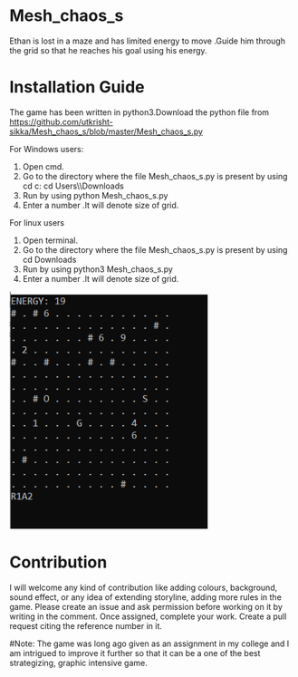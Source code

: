 <h1>Mesh_chaos_s</h1>

Ethan is lost in a maze and has limited energy to move .Guide him through the grid so that he reaches his goal using his energy.

<h1>Installation Guide</h1>

The game has been written in python3.Download the python file from https://github.com/utkrisht-sikka/Mesh_chaos_s/blob/master/Mesh_chaos_s.py

For Windows users:
<ol>
<li>Open cmd.</li>
<li>Go to the directory where the file Mesh_chaos_s.py is present by using 
cd c:
cd Users\<your username>\Downloads</li>
<li>Run by using 
python Mesh_chaos_s.py</li>
<li> Enter a number .It will denote size of grid.</li>
</ol>
For linux users
<ol>
<li>Open terminal. </li>
<li>Go to the directory where the file Mesh_chaos_s.py is present by using 
cd Downloads</li>
<li>Run by using 
python3 Mesh_chaos_s.py</li>
<li> Enter a number .It will denote size of grid.</li>
</ol>
<img src="example.PNG" width="350" >
<h1>Contribution</h1>

I will welcome any kind of contribution like adding colours, background, sound effect, or any idea of extending storyline, adding more rules in the game.
Please create an issue and ask permission before working on it by writing in the comment. Once assigned, complete your work. Create a pull request citing the reference number in it.

#Note: The game was long ago given as an assignment in my college and I am 
intrigued to improve it further so that it can be a one of the best strategizing, graphic intensive game. 
